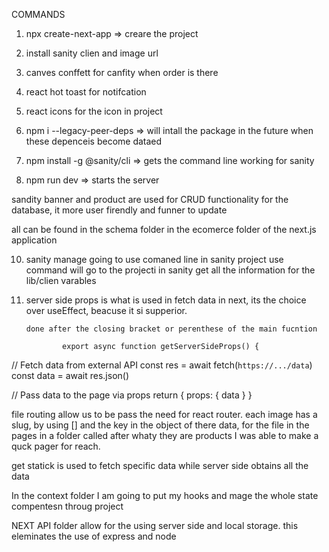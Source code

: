 
COMMANDS 
1. npx create-next-app   => creare the project
2. install sanity clien and image url
3. canves conffett for canfity when order is there
4. react hot toast for notifcation
5. react icons for the icon in project
7. npm i --legacy-peer-deps  => will intall the package in the future when these depenceis become dataed

 8. npm install -g @sanity/cli => gets the command line working for sanity
 9. npm run dev  => starts the server

 sandity banner and product are used for CRUD functionality for the database, it more user firendly and funner to update

all can be found in the schema folder in the ecomerce folder of the next.js application

10. sanity manage
        going to use comaned line in sanity project use command will go to the 
        projecti in sanity get all the information for the lib/clien varables

11. server side props is what is used in fetch data in next, its the choice over useEffect, beacuse it si supperior.

        done after the closing bracket or perenthese of the main fucntion

                export async function getServerSideProps() {
  // Fetch data from external API
  const res = await fetch(`https://.../data`)
  const data = await res.json()

  // Pass data to the page via props
  return { props: { data } }

file routing allow us to be pass the need for react router.
each image has a slug, by using [] and the key in the object of there data, for the file in the pages in a folder called after whaty they are products I was able to make a quck pager for reach.


get statick is used to fetch specific data while server side obtains all the data


In the context folder I am going to put my hooks and mage the whole state compentesn throug project

NEXT  API folder allow for the using server side and local storage.
        this eleminates the use of express and node